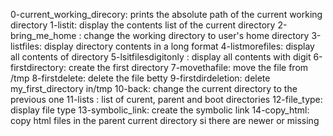 0-current_working_direcory: prints the absolute path of the current working directory
1-listit: display the contents list of the current directory
2-bring_me_home : change the working directory to user's home directory
3-listfiles: display directory contents in a long format
4-listmorefiles: display all contents of directory
5-lsitfilesdigitonly : display all contents with digit
6-firstdirectory: create the first directory
7-movethafile: move the file from /tmp
8-firstdelete: delete the file betty
9-firstdirdeletion: delete my_first_directory in/tmp
10-back: change the current directory to the previous one
11-lists : list of curent, parent and boot directories
12-file_type: display file type
13-symbolic_link: create the symbolic link
14-copy_html: copy html files in the parent current directory si there are newer or missing
